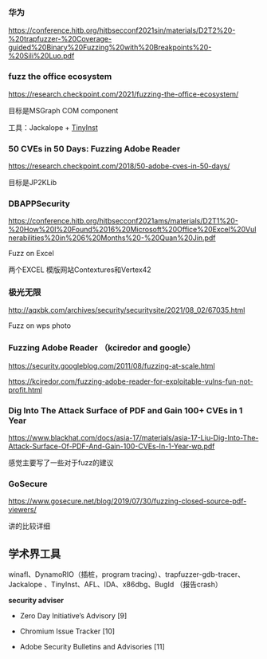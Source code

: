 ### 华为

https://conference.hitb.org/hitbsecconf2021sin/materials/D2T2%20-%20trapfuzzer-%20Coverage-guided%20Binary%20Fuzzing%20with%20Breakpoints%20-%20Sili%20Luo.pdf





### fuzz the office ecosystem

https://research.checkpoint.com/2021/fuzzing-the-office-ecosystem/

目标是MSGraph COM component 

工具：Jackalope + [TinyInst](https://github.com/googleprojectzero/TinyInst)





### 50 CVEs in 50 Days: Fuzzing Adobe Reader

https://research.checkpoint.com/2018/50-adobe-cves-in-50-days/

目标是JP2KLib

 



### DBAPPSecurity

https://conference.hitb.org/hitbsecconf2021ams/materials/D2T1%20-%20How%20I%20Found%2016%20Microsoft%20Office%20Excel%20Vulnerabilities%20in%206%20Months%20-%20Quan%20Jin.pdf

Fuzz on Excel

两个EXCEL 模版网站Contextures和Vertex42







### 极光无限

http://aqxbk.com/archives/security/securitysite/2021/08_02/67035.html

Fuzz on wps photo





### Fuzzing Adobe Reader （kciredor and google）

https://security.googleblog.com/2011/08/fuzzing-at-scale.html

https://kciredor.com/fuzzing-adobe-reader-for-exploitable-vulns-fun-not-profit.html







### Dig Into The Attack Surface of PDF and Gain 100+ CVEs in 1 Year

https://www.blackhat.com/docs/asia-17/materials/asia-17-Liu-Dig-Into-The-Attack-Surface-Of-PDF-And-Gain-100-CVEs-In-1-Year-wp.pdf

感觉主要写了一些对于fuzz的建议





### GoSecure

https://www.gosecure.net/blog/2019/07/30/fuzzing-closed-source-pdf-viewers/

讲的比较详细








## 学术界工具

winafl、DynamoRIO（插桩，program tracing）、trapfuzzer-gdb-tracer、Jackalope 、TinyInst、AFL、IDA、x86dbg、BugId （报告crash）

**security adviser**

- Zero Day Initiative’s Advisory [9] 

- Chromium Issue Tracker [10] 

- Adobe Security Bulletins and Advisories [11]

